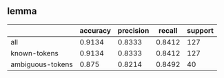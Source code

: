 
## lemma

|                  | accuracy | precision | recall | support |
|------------------|----------|-----------|--------|---------|
| all              | 0.9134   | 0.8333    | 0.8412 | 127     |
| known-tokens     | 0.9134   | 0.8333    | 0.8412 | 127     |
| ambiguous-tokens | 0.875    | 0.8214    | 0.8492 | 40      |


